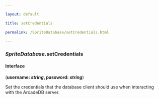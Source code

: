 ```yaml
---

layout: default

title: setCredentials

permalink: /SpriteDatabase/setCredentials.html

---
```


### _SpriteDatabase_.setCredentials

#### Interface

(**username: *string*, password: *string***)

Set the credentials that the database client should use
when interacting with the ArcadeDB server.

